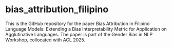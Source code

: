 # bias_attribution_filipino
This is the GitHub repository for the paper Bias Attribution in Filipino Language Models: Extending a Bias Interpretability Metric for Application on Agglutinative Languages. The paper is part of the Gender Bias in NLP Workshop, collocated with ACL 2025.
